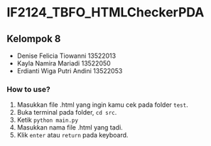 # IF2124_TBFO_HTMLCheckerPDA
## Kelompok 8
- Denise Felicia Tiowanni	    13522013
- Kayla Namira Mariadi	        13522050
- Erdianti Wiga Putri Andini	13522053

### How to use?
1. Masukkan file .html yang ingin kamu cek pada folder `test`.
2. Buka terminal pada folder, `cd src`.
3. Ketik 
        ```
        python main.py
        ```
4. Masukkan nama file .html yang tadi.
5. Klik `enter` atau `return` pada keyboard.